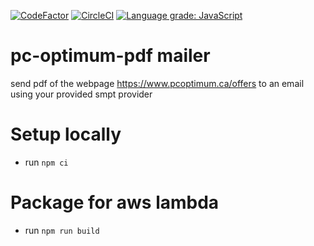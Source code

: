[![CodeFactor](https://www.codefactor.io/repository/github/aagavin/pc-optimum/badge)](https://www.codefactor.io/repository/github/aagavin/pc-optimum) [![CircleCI](https://circleci.com/gh/aagavin/pc-optimum/tree/master.svg?style=svg)](https://circleci.com/gh/aagavin/pc-optimum/tree/master)
[![Language grade: JavaScript](https://img.shields.io/lgtm/grade/javascript/g/aagavin/pc-optimum.svg?logo=lgtm&logoWidth=18)](https://lgtm.com/projects/g/aagavin/pc-optimum/context:javascript)

# pc-optimum-pdf mailer

send pdf of the webpage https://www.pcoptimum.ca/offers to an email using your provided smpt provider

# Setup locally

* run `npm ci`

# Package for aws lambda

* run `npm run build`
